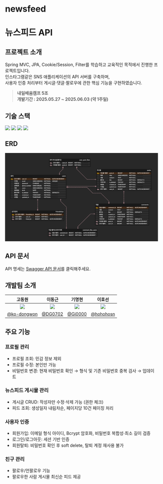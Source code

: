 # newsfeed

# 뉴스피드 API

## 프로젝트 소개
Spring MVC, JPA, Cookie/Session, Filter를 학습하고 교육적인 목적에서 진행한 프로젝트입니다.  
인스타그램같은 SNS 애플리케이션의 API 서버를 구축하며,  
사용자 인증 처리부터 게시글·댓글·팔로우에 관한 핵심 기능을 구현하였습니다.
> **내일배움캠프 5조**  
> **개발기간 : 2025.05.27 ~ 2025.06.03 (약 1주일)**

## 기술 스택
<div>
    <img src="https://img.shields.io/badge/java-%23ED8B00.svg?style=flat&logo=openjdk&logoColor=white">
    <img src="https://img.shields.io/badge/Spring Boot-6DB33F?style=flat&logo=springboot&logoColor=white"/>
    <img src="https://img.shields.io/badge/Hibernate-59666C?style=flat&logo=Hibernate&logoColor=white"/>
    <img src="https://img.shields.io/badge/MySQL-4479A1?style=flat&logo=MySQL&logoColor=white"/>
</div>


## ERD
![erd.png](erd.png)

## API 문서
API 명세는 [Swagger API 문서](http://newsfeed.o-r.kr/swagger-ui/index.html)를 클릭해주세요.


## 개발팀 소개
|                                          고동원                                          |                                          이동근                                           |                                          기명현                                           | 이효선 |  
|:-------------------------------------------------------------------------------------:|:--------------------------------------------------------------------------------------:|:--------------------------------------------------------------------------------------:|:---:|
| <img width="160px" src="https://avatars.githubusercontent.com/u/77458624?s=64&v=4" /> | <img width="160px" src="https://avatars.githubusercontent.com/u/189593889?s=64&v=4" /> | <img width="160px" src="https://avatars.githubusercontent.com/u/102645896?s=64&v=4" /> |<img width="160px" src="https://avatars.githubusercontent.com/u/206506649?s=64&v=4" />|
|                          [@ko-dongwon](https://github.com/ko-dongwon)                          |                          [@DG0702](https://github.com/DG0702)                          |                          [@Gi0000](https://github.com/Gi0000)                          |[@hohohosn](https://github.com/hohohosn)|


## 주요 기능
### 프로필 관리
- 프로필 조회: 민감 정보 제외
- 프로필 수정: 본인만 가능
- 비밀번호 변경: 현재 비밀번호 확인 → 형식 및 기존 비밀번호 중복 검사 → 업데이트
### 뉴스피드 게시물 관리
- 게시글 CRUD: 작성자만 수정·삭제 가능 (권한 체크)
- 피드 조회: 생성일자 내림차순, 페이지당 10건 페이징 처리
### 사용자 인증
- 회원가입: 이메일 형식 아이디, Bcrypt 암호화, 비밀번호 복합성·최소 길이 검증
- 로그인/로그아웃: 세션 기반 인증
- 회원탈퇴: 비밀번호 확인 후 soft delete, 탈퇴 계정 재사용 불가
### 친구 관리
- 팔로우/언팔로우 기능
- 팔로우한 사람 게시물 최신순 피드 제공